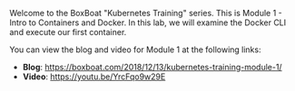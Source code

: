 Welcome to the BoxBoat "Kubernetes Training" series. This is Module 1 - Intro to Containers and Docker. In this lab, we will examine the Docker CLI and execute our first container.

You can view the blog and video for Module 1 at the following links:
- **Blog**: https://boxboat.com/2018/12/13/kubernetes-training-module-1/
- **Video**: https://youtu.be/YrcFqo9w29E 